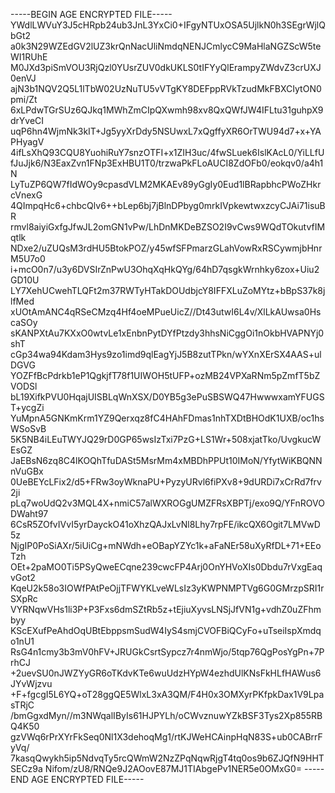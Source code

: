 -----BEGIN AGE ENCRYPTED FILE-----
YWdlLWVuY3J5cHRpb24ub3JnL3YxCi0+IFgyNTUxOSA5UjlkN0h3SEgrWjlQbGt2
a0k3N29WZEdGV2lUZ3krQnNacUliNmdqNENJCmlycC9MaHlaNGZScW5teWI1RUhE
M0JXd3piSmVOU3RjQzl0YUsrZUV0dkUKLS0tIFYyQlErampyZWdvZ3crUXJ0enVJ
ajN3b1NQV2Q5L1lTbW02UzNuTU5vVTgKY8DEFppRVkTzudMkFBXCIytON0pmi/Zt
6xLPdwTGrSUz6QJkq1MWhZmCIpQXwmh98xv8QxQWfJW4IFLtu31guhpX9drYveCI
uqP6hn4WjmNk3kIT+Jg5yyXrDdy5NSUwxL7xQgffyXR6OrTWU94d7+x+YAPHyagV
4ifLsXhQ93CQU8YuohiRuY7snzOTFI+x1ZIH3uc/4fwSLuek6IslKAcL0/YiLLfU
fJuJjk6/N3EaxZvn1FNp3ExHBU1T0/trzwaPkFLoAUCI8ZdOFb0/eokqv0/a4h1N
LyTuZP6QW7fIdWOy9cpasdVLM2MKAEv89yGgIy0Eud1lBRapbhcPWoZHkrcVnexG
4QImpqHc6+chbcQlv6++bLep6bj7jBlnDPbyg0mrkIVpkewtwxzcyCJAi71isuBR
rmvl8aiyiGxfgJfwJL2omGN1vPw/LhDnMKDeBZSO2I9vCws9WQdTOkutvfIMqtlk
NDxe2/uZUQsM3rdHU5BtokPOZ/y45wfSFPmarzGLahVowRxRSCywmjbHnrM5U7o0
i+mcO0n7/u3y6DVSIrZnPwU3OhqXqHkQYg/64hD7qsgkWrnhky6zox+Uiu2GD10U
LY7XehUCwehTLQFt2m37RWTyHTakDOUdbjcY8IFFXLuZoMYtz+bBpS37k8jlfMed
xUOtAmANC4qRSeCMzq4Hf4oeMPueUicZ//Dt43utwI6L4v/XlLkAUwsa0HscaSOy
sKANPXtAu7KXxO0wtvLe1xEnbnPytDYfPtzdy3hhsNiCggOi1nOkbHVAPNYj0shT
cGp34wa94Kdam3Hys9zo1imd9qlEagYjJ5B8zutTPkn/wYXnXErSX4AAS+ulDGVG
YOZFfBcPdrkb1eP1QgkjfT78f1UIWOH5tUFP+ozMB24VPXaRNm5pZmfT5bZVODSl
bL19XifkPVU0HqajUISBLqWnXSX/D0YB5g3ePuSBSWQ47HwwwxamYFUGST+ycgZi
YuMpnA5GNKmKrm1YZ9Qerxqz8fC4HAhFDmas1nhTXDtBHOdK1UXB/oc1hsWSoSvB
5K5NB4iLEuTWYJQ29rD0GP65wsIzTxi7PzG+LS1Wr+508xjatTko/UvgkucWEsGZ
JaEBsN6zq8C4lKOQhTfuDASt5MsrMm4xMBDhPPUt10IMoN/YfytWiKBQNNnVuGBx
0UeBEYcLFix2/d5+FRw3oyWknaPU+PyzyURvl6fiPXv8+9dURDi7xCrRd7frv2ji
pLq7woUdQ2v3MQL4X+nmiC57alWXROGgUMZFRsXBPTj/exo9Q/YFnROVODWaht97
6CsR5ZOfvIVvI5yrDayckO41oXhzQAJxLvNl8Lhy7rpFE/ikcQX6Ogit7LMVwD5z
NjgIP0PoSiAXr/5iUiCg+mNWdh+eOBapYZYc1k+aFaNEr58uXyRfDL+71+EEoTzh
OEt+2paMO0Ti5PSyQweECqne239cwcFP4Arj0OnYHVoXIs0Dbdu7rVxgEaqvGot2
KqeU2k58o3IOWfPAtPeOjjTFWYKLveWLsIz3yKWPNMPTVg6G0GMrzpSRI1rSXpRc
VYRNqwVHs1li3P+P3Fxs6dmSZtRb5z+tEjiuXyvsLNSjJfVN1g+vdhZ0uZFhmbyy
KScEXufPeAhdOqUBtEbppsmSudW4IyS4smjCVOFBiQCyFo+uTseiIspXmdqo1nU1
RsG4n1cmy3b3mV0hFV+JRUGkCsrtSypcz7r4nmWjo/5tqp76QgPosYgPn+7PrhCJ
+2uevSU0nJWZYyGR6oTKdvKTe6wuUdzHYpW4ezhdUlKNsFkHLfHAWus6JYvWjzvu
+F+fgcgI5L6YQ+oT28ggQE5WlxL3xA3QM/F4H0x3OMXyrPKfpkDax1V9LpasTRjC
/bmGgxdMyn//m3NWqalIByIs61HJPYLh/oCWvznuwYZkBSF3Tys2Xp855RBQ4K50
gzVWq6rPrXYrFkSeq0Nl1X3dehoqMg1/rtKJWeHCAinpHqN83S+ub0CABrrFyVq/
7kasqQwykh5ip5NdvqTy5rcQWmW2NzZPqNqwRjgT4tq0os9b6ZJQfN9HHTSECz9a
Nifom/zU8/RNQe9J2AOovE87MJ1TIAbgePv1NER5e0OMxG0=
-----END AGE ENCRYPTED FILE-----
